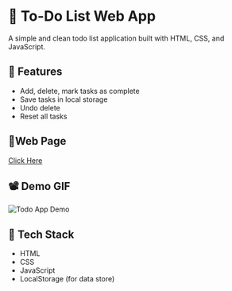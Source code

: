 # 📝 To-Do List Web App

A simple and clean todo list application built with HTML, CSS, and JavaScript.

## 🚀 Features

- Add, delete, mark tasks as complete
- Save tasks in local storage
- Undo delete
- Reset all tasks
  

## :link:Web Page

[Click Here](https://sandeepmothe.github.io/Dynamic-Web-Applications/To-Do%20App/To-Do-List.html)

## 📽️ Demo GIF

![Todo App Demo](https://github.com/Sandeepmothe/Dynamic-Web-Applications/blob/main/To-Do%20App/assets/todo%20app.gif)

## 🔧 Tech Stack

- HTML
- CSS
- JavaScript
- LocalStorage (for data store)



